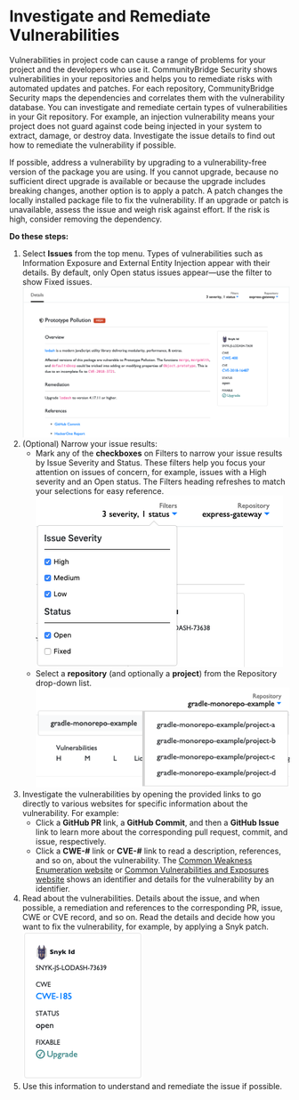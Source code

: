# Investigate and Remediate Vulnerabilities

Vulnerabilities in project code can cause a range of problems for your project and the developers who use it. CommunityBridge Security shows vulnerabilities in your repositories and helps you to remediate risks with automated updates and patches. For each repository, CommunityBridge Security maps the dependencies and correlates them with the vulnerability database. You can investigate and remediate certain types of vulnerabilities in your Git repository. For example, an injection vulnerability means your project does not guard against code being injected in your system to extract, damage, or destroy data. Investigate the issue details to find out how to remediate the vulnerability if possible.

If possible, address a vulnerability by upgrading to a vulnerability-free version of the package you are using. If you cannot upgrade, because no sufficient direct upgrade is available or because the upgrade includes breaking changes, another option is to apply a patch. A patch changes the locally installed package file to fix the vulnerability. If an upgrade or patch is unavailable, assess the issue and weigh risk against effort. If the risk is high, consider removing the dependency.

**Do these steps:**

1. Select **Issues** from the top menu. Types of vulnerabilities such as Information Exposure and External Entity Injection appear with their details. By default, only Open status issues appear—use the filter to show Fixed issues. ![](../../.gitbook/assets/7410898.png)
2. \(Optional\) Narrow your issue results:
   * Mark any of the **checkboxes** on Filters to narrow your issue results by Issue Severity and Status. These filters help you focus your attention on issues of concern, for example, issues with a High severity and an Open status. The Filters heading refreshes to match your selections for easy reference. ![](../../.gitbook/assets/7410899.png) 
   * Select a **repository** \(and optionally a **project**\) from the Repository drop-down list. ![](../../.gitbook/assets/7410897.png)
3. Investigate the vulnerabilities by opening the provided links to go directly to various websites for specific information about the vulnerability. For example:
   * Click a **GitHub PR** link, a **GitHub Commit**, and then a **GitHub Issue** link to learn more about the corresponding pull request, commit, and issue, respectively.
   * Click a **CWE-\#** link or **CVE-\#** link to read a description, references, and so on, about the vulnerability. The [Common Weakness Enumeration website](https://cwe.mitre.org/) or [Common Vulnerabilities and Exposures website](https://cve.mitre.org/) shows an identifier and details for the vulnerability by an identifier.
4. Read about the vulnerabilities. Details about the issue, and when possible, a remediation and references to the corresponding PR, issue, CWE or CVE record, and so on. Read the details and decide how you want to fix the vulnerability, for example, by applying a Snyk patch. ![](../../.gitbook/assets/7410900.png)
5. Use this information to understand and remediate the issue if possible.

